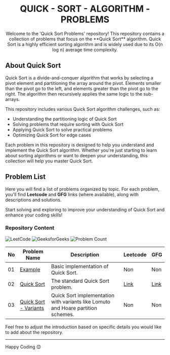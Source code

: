 <h1 align='center'>QUICK - SORT - ALGORITHM - PROBLEMS</h1>

<p align='center'>
Welcome to the 'Quick Sort Problems' repository! This repository contains a collection of problems that focus on the **Quick Sort** algorithm. Quick Sort is a highly efficient sorting algorithm and is widely used due to its O(n log n) average time complexity.
</p>

## About Quick Sort

Quick Sort is a divide-and-conquer algorithm that works by selecting a pivot element and partitioning the array around the pivot. Elements smaller than the pivot go to the left, and elements greater than the pivot go to the right. The algorithm then recursively applies the same logic to the sub-arrays.

This repository includes various Quick Sort algorithm challenges, such as:

- Understanding the partitioning logic of Quick Sort
- Solving problems that require sorting with Quick Sort
- Applying Quick Sort to solve practical problems
- Optimizing Quick Sort for edge cases

Each problem in this repository is designed to help you understand and implement the Quick Sort algorithm. Whether you're just starting to learn about sorting algorithms or want to deepen your understanding, this collection will help you master Quick Sort.

## Problem List

Here you will find a list of problems organized by topic. For each problem, you'll find **Leetcode** and **GFG** links (where available), along with descriptions and solutions.

Start solving and exploring to improve your understanding of Quick Sort and enhance your coding skills!

### Repository Content

<p>
<img src="https://img.shields.io/badge/problems%20count-01-orange?logo=leetcode" alt="LeetCode">
<img src="https://img.shields.io/badge/problems%20count-01-darkgreen?logo=geeksforGeeks" alt="GeeksforGeeks">
<img src="https://img.shields.io/badge/total%20problems%20count-03-blue" alt="Problem Count"> 
</p>

| No  | Problem Name                          | Description                                                      | Leetcode | GFG |
|-----|----------------------------------------|------------------------------------------------------------------|----------|-----|
| 01  | [Example](https://github.com/JawadSher/DSA-LeetCode-GFG-Problems-Repository/tree/main/13%20-%20Quick%20Sort%20Algorithm%20Problems/01%20-%20Example)                       | Basic implementation of Quick Sort.                             | Non | Non |
| 02  | [Quick Sort](https://github.com/JawadSher/DSA-LeetCode-GFG-Problems-Repository/tree/main/13%20-%20Quick%20Sort%20Algorithm%20Problems/02%20-%20Quick%20Sort)                     | The standard Quick Sort problem.                                | [Link](https://leetcode.com/problems/sort-an-array/) | [Link](https://www.geeksforgeeks.org/quick-sort/) |
| 03  | [Quick Sort - Variants](https://github.com/JawadSher/DSA-LeetCode-GFG-Problems-Repository/tree/main/13%20-%20Quick%20Sort%20Algorithm%20Problems/03%20-%20Quick%20Sort%20Variants)                          | Quick Sort implementation with variants like Lomuto and Hoare partition schemes. | Non | Non |

Feel free to adjust the introduction based on specific details you would like to add about the repository.

---
Happy Coding 😊

